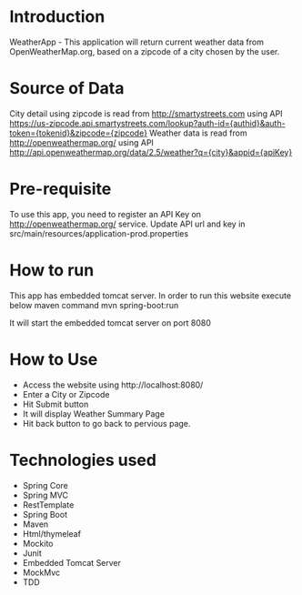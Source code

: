 # Introduction
WeatherApp - This application will return current weather data from OpenWeatherMap.org, based on a zipcode of a city chosen by the user.

# Source of Data
City detail using zipcode is read from http://smartystreets.com using API https://us-zipcode.api.smartystreets.com/lookup?auth-id={authid}&auth-token={tokenid}&zipcode={zipcode}
Weather data is read from http://openweathermap.org/ using API http://api.openweathermap.org/data/2.5/weather?q={city}&appid={apiKey}

# Pre-requisite
To use this app, you need to register an API Key on http://openweathermap.org/ service.
Update API url and key in src/main/resources/application-prod.properties

# How to run
This app has embedded tomcat server. In order to run this website execute below maven command
mvn spring-boot:run

It will start the embedded tomcat server on port 8080

# How to Use
- Access the website using http://localhost:8080/
- Enter a City or Zipcode
- Hit Submit button
- It will display Weather Summary Page
- Hit back button to go back to pervious page.

# Technologies used
- Spring Core
- Spring MVC
- RestTemplate
- Spring Boot
- Maven
- Html/thymeleaf
- Mockito
- Junit
- Embedded Tomcat Server
- MockMvc
- TDD
